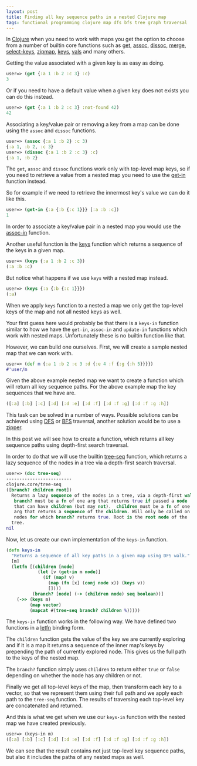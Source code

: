 ```yaml
---
layout: post
title: Finding all key sequence paths in a nested Clojure map
tags: functional programming clojure map dfs bfs tree graph traversal
---
```

In [Clojure](https://clojure.org) when you need to work with maps
you get the option to choose from a number of builtin core functions such as
[get](https://clojuredocs.org/clojure.core/get),
[assoc](https://clojuredocs.org/clojure.core/assoc),
[dissoc](https://clojuredocs.org/clojure.core/dissoc),
[merge](https://clojuredocs.org/clojure.core/merge),
[select-keys](https://clojuredocs.org/clojure.core/select-keys),
[zipmap](https://clojuredocs.org/clojure.core/zipmap),
[keys](https://clojuredocs.org/clojure.core/keys),
[vals](https://clojuredocs.org/clojure.core/vals) and many others.

Getting the value associated with a given key is as easy as doing.

```clojure
user=> (get {:a 1 :b 2 :c 3} :c)
3
```

Or if you need to have a default value when a given key does not exists you can
do this instead.

```clojure
user=> (get {:a 1 :b 2 :c 3} :not-found 42)
42
```

Associating a key/value pair or removing a key from a map can be done using the
`assoc` and `dissoc` functions.

```clojure
user=> (assoc {:a 1 :b 2} :c 3)
{:a 1, :b 2, :c 3}
user=> (dissoc {:a 1 :b 2 :c 3} :c)
{:a 1, :b 2}
```

The `get`, `assoc` and `dissoc` functions work only with top-level map keys,
so if you need to retrieve a value from a nested map you need to use the
[get-in](https://clojuredocs.org/clojure.core/get-in) function instead.

So for example if we need to retrieve the innermost key's value we can do it
like this.

```clojure
user=> (get-in {:a {:b {:c 1}}} [:a :b :c])
1
```

In order to associate a key/value pair in a nested map you would use the
[assoc-in](https://clojuredocs.org/clojure.core/assoc-in) function.

Another useful function is the [keys](https://clojuredocs.org/clojure.core/keys)
function which returns a sequence of the keys in a given map.

```clojure
user=> (keys {:a 1 :b 2 :c 3})
(:a :b :c)
```

But notice what happens if we use `keys` with a nested map instead.

```clojure
user=> (keys {:a {:b {:c 1}}})
(:a)
```

When we apply `keys` function to a nested a map we only get the top-level
keys of the map and not all nested keys as well.

Your first guess here would probably be that there is a `keys-in` function
similar to how we have the `get-in`, `assoc-in` and `update-in` functions which
work with nested maps. Unfortunately these is no builtin function like that.

However, we can build one ourselves. First, we will create a sample nested map
that we can work with.

```clojure
user=> (def m {:a 1 :b 2 :c 3 :d {:e 4 :f {:g {:h 5}}}})
#'user/m
```

Given the above example nested map we want to create a function which will
return all key sequence paths. For the above example map the key sequences
that we have are.

```clojure
([:a] [:b] [:c] [:d] [:d :e] [:d :f] [:d :f :g] [:d :f :g :h])
```

This task can be solved in a number of ways. Possible solutions can be
achieved using [DFS](https://en.wikipedia.org/wiki/Depth-first_search) or
[BFS](https://en.wikipedia.org/wiki/Breadth-first_search) traversal,
another solution would be to use a [zipper](https://clojuredocs.org/clojure.zip/zipper).

In this post we will see how to create a function, which returns all
key sequence paths using depth-first search traversal.

In order to do that we will use the builtin
[tree-seq](https://clojuredocs.org/clojure.core/tree-seq) function,
which returns a lazy sequence of the nodes in a tree via a
depth-first search traversal.

```clojure
user=> (doc tree-seq)
-------------------------
clojure.core/tree-seq
([branch? children root])
  Returns a lazy sequence of the nodes in a tree, via a depth-first walk.
   branch? must be a fn of one arg that returns true if passed a node
   that can have children (but may not).  children must be a fn of one
   arg that returns a sequence of the children. Will only be called on
   nodes for which branch? returns true. Root is the root node of the
  tree.
nil
```

Now, let us create our own implementation of the `keys-in` function.

```clojure
(defn keys-in
  "Returns a sequence of all key paths in a given map using DFS walk."
  [m]
  (letfn [(children [node]
            (let [v (get-in m node)]
              (if (map? v)
                (map (fn [x] (conj node x)) (keys v))
                [])))
          (branch? [node] (-> (children node) seq boolean))]
    (->> (keys m)
         (map vector)
         (mapcat #(tree-seq branch? children %)))))
```

The `keys-in` function works in the following way. We have defined
two functions in a [letfn](https://clojuredocs.org/clojure.core/letfn)
binding form.

The `children` function gets the value of the key we are currently
exploring and if it is a map it returns a sequence of the inner map's
keys by prepending the path of currently explored node.
This gives us the full path to the keys of the nested map.

The `branch?` function simply uses `children` to return either `true` or
`false` depending on whether the node has any children or not.

Finally we get all top-level keys of the map, then transform each key to a
vector, so that we represent them using their full path and we apply each
path to the `tree-seq` function. The results of traversing each
top-level key are concatenated and returned.

And this is what we get when we use our `keys-in` function with the nested map
we have created previously.

```clojure
user=> (keys-in m)
([:a] [:b] [:c] [:d] [:d :e] [:d :f] [:d :f :g] [:d :f :g :h])
```

We can see that the result contains not just top-level key sequence paths,
but also it includes the paths of any nested maps as well.
